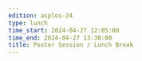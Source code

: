 ```yaml
---
edition: asplos-24
type: lunch
time_start: 2024-04-27 12:05:00
time_end: 2024-04-27 13:30:00
title: Poster Session / Lunch Break
---
```

  

 
